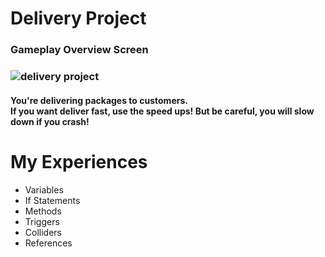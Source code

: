 # Delivery Project

<h3> Gameplay Overview Screen <h3/>

![delivery project](https://user-images.githubusercontent.com/72252419/172732191-26bf44b0-9a81-4328-8d97-e230bc669163.jpg)
<br /> 
<h4> You're delivering packages to customers.<br /> If you want deliver fast, use the speed ups! But be careful, you will slow down if you crash! <h4/>
  
# My Experiences
  *  Variables
  *  If Statements
  *  Methods
  *  Triggers
  *  Colliders
  *  References
  
